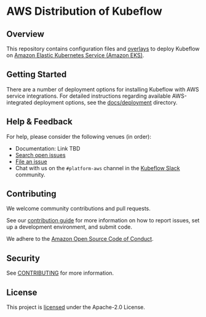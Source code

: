 # AWS Distribution of Kubeflow

## Overview

This repository contains configuration files and [overlays](https://kubernetes.io/docs/tasks/manage-kubernetes-objects/kustomization/#bases-and-overlays) to deploy Kubeflow on [Amazon Elastic Kubernetes Service (Amazon EKS)](https://aws.amazon.com/eks/).

## Getting Started

There are a number of deployment options for installing Kubeflow with AWS service integrations. For detailed instructions regarding available AWS-integrated deployment options, see the [docs/deployment](docs/deployment) directory.

## Help & Feedback

For help, please consider the following venues (in order):

* Documentation: Link TBD
* [Search open issues](https://github.com/awslabs/kubeflow-manifests/issues)
* [File an issue](https://github.com/awslabs/kubeflow-manifests/issues/new/choose)
* Chat with us on the `#platform-aws` channel in the [Kubeflow Slack](https://www.kubeflow.org/docs/about/community/#slack) community.

## Contributing

We welcome community contributions and pull requests.

See our [contribution guide](CONTRIBUTING.md) for more information on how to
report issues, set up a development environment, and submit code.

We adhere to the [Amazon Open Source Code of Conduct](CODE_OF_CONDUCT.md#code-of-conduct).

## Security

See [CONTRIBUTING](CONTRIBUTING.md#security-issue-notifications) for more information.

## License

This project is [licensed](LICENSE) under the Apache-2.0 License.

